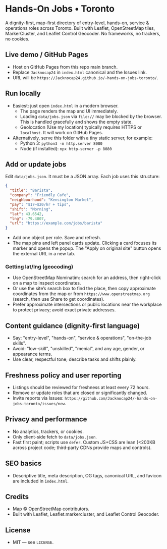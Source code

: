 # Hands-On Jobs • Toronto

A dignity-first, map-first directory of entry-level, hands-on, service & operations roles across Toronto. Built with Leaflet, OpenStreetMap tiles, MarkerCluster, and Leaflet Control Geocoder. No frameworks, no trackers, no cookies.

## Live demo / GitHub Pages

- Host on GitHub Pages from this repo main branch.
- Replace `Jacknocap24` in `index.html` canonical and the Issues link.
- URL will be `https://Jacknocap24.github.io/-hands-on-jobs-toronto/`.

## Run locally

- Easiest: just open `index.html` in a modern browser.
  - The page renders the map and UI immediately.
  - Loading `data/jobs.json` via `file://` may be blocked by the browser. This is handled gracefully and shows the empty state.
  - Geolocation (Use my location) typically requires HTTPS or `localhost`. It will work on GitHub Pages.
- Alternatively, serve this folder with a tiny static server, for example:
  - Python 3: `python3 -m http.server 8080`
  - Node (if installed): `npx http-server -p 8080`

## Add or update jobs

Edit `data/jobs.json`. It must be a JSON array. Each job uses this structure:

```json
{
  "title": "Barista",
  "company": "Friendly Cafe",
  "neighbourhood": "Kensington Market",
  "pay": "$17–$20/hr + tips",
  "shift": "Morning",
  "lat": 43.6542,
  "lng": -79.4007,
  "url": "https://example.com/jobs/barista"
}
```

- Add one object per role. Save and refresh.
- The map pins and left panel cards update. Clicking a card focuses its marker and opens the popup. The "Apply on original site" button opens the external URL in a new tab.

### Getting lat/lng (geocoding)

- Use OpenStreetMap Nominatim: search for an address, then right-click on a map to inspect coordinates.
- Or use the site’s search box to find the place, then copy approximate coordinates from the map or from `https://www.openstreetmap.org` (search, then use Share to get coordinates).
- Prefer approximate intersections or public locations near the workplace to protect privacy; avoid exact private addresses.

## Content guidance (dignity-first language)

- Say: "entry-level", "hands-on", "service & operations", "on-the-job skills".
- Avoid: "low-skill", "unskilled", "menial", and any age, gender, or appearance terms.
- Use clear, respectful tone; describe tasks and shifts plainly.

## Freshness policy and user reporting

- Listings should be reviewed for freshness at least every 72 hours.
- Remove or update roles that are closed or significantly changed.
- Invite reports via Issues: `https://github.com/Jacknocap24/-hands-on-jobs-toronto/issues/new`.

## Privacy and performance

- No analytics, trackers, or cookies.
- Only client-side fetch to `data/jobs.json`.
- Fast first paint; scripts use `defer`. Custom JS+CSS are lean (<200KB across project code; third‑party CDNs provide maps and controls).

## SEO basics

- Descriptive title, meta description, OG tags, canonical URL, and favicon are included in `index.html`.

## Credits

- Map © OpenStreetMap contributors.
- Built with Leaflet, Leaflet.markercluster, and Leaflet Control Geocoder.

## License

- MIT — see `LICENSE`.

